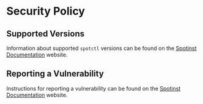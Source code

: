 # Security Policy

## Supported Versions
Information about supported `spotctl` versions can be found on the [Spotinst Documentation](https://api.spotinst.com/) website.

## Reporting a Vulnerability

Instructions for reporting a vulnerability can be found on the [Spotinst Documentation](https://api.spotinst.com/) website.

[Spotinst Security Policy]: https://spotinst.com/security-policy/
